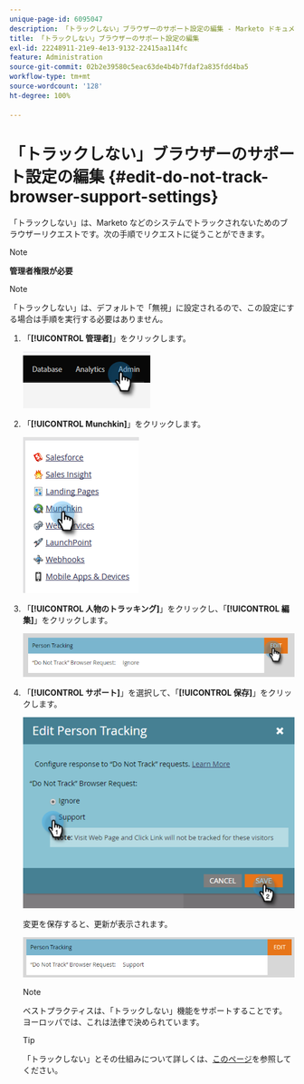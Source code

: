 ```yaml
---
unique-page-id: 6095047
description: 「トラックしない」ブラウザーのサポート設定の編集 - Marketo ドキュメント - 製品ドキュメント
title: 「トラックしない」ブラウザーのサポート設定の編集
exl-id: 22248911-21e9-4e13-9132-22415aa114fc
feature: Administration
source-git-commit: 02b2e39580c5eac63de4b4b7fdaf2a835fdd4ba5
workflow-type: tm+mt
source-wordcount: '128'
ht-degree: 100%

---
```


# 「トラックしない」ブラウザーのサポート設定の編集 {#edit-do-not-track-browser-support-settings}

「トラックしない」は、Marketo などのシステムでトラックされないためのブラウザーリクエストです。次の手順でリクエストに従うことができます。

>[!NOTE]
>
>**管理者権限が必要**

>[!NOTE]
>
>「トラックしない」は、デフォルトで「無視」に設定されるので、この設定にする場合は手順を実行する必要はありません。

1. 「**[!UICONTROL 管理者]**」をクリックします。

   ![](assets/edit-do-not-track-browser-support-settings-1.png)

1. 「**[!UICONTROL Munchkin]**」をクリックします。

   ![](assets/edit-do-not-track-browser-support-settings-2.png)

1. 「**[!UICONTROL 人物のトラッキング]**」をクリックし、「**[!UICONTROL 編集]**」をクリックします。

   ![](assets/edit-do-not-track-browser-support-settings-3.png)

1. 「**[!UICONTROL サポート]**」を選択して、「**[!UICONTROL 保存]**」をクリックします。

   ![](assets/edit-do-not-track-browser-support-settings-4.png)

   変更を保存すると、更新が表示されます。

   ![](assets/edit-do-not-track-browser-support-settings-5.png)

   >[!NOTE]
   >
   >ベストプラクティスは、「トラックしない」機能をサポートすることです。ヨーロッパでは、これは法律で決められています。

   >[!TIP]
   >
   >「トラックしない」とその仕組みについて詳しくは、[このページ](https://en.wikipedia.org/wiki/Do_Not_Track)を参照してください。
